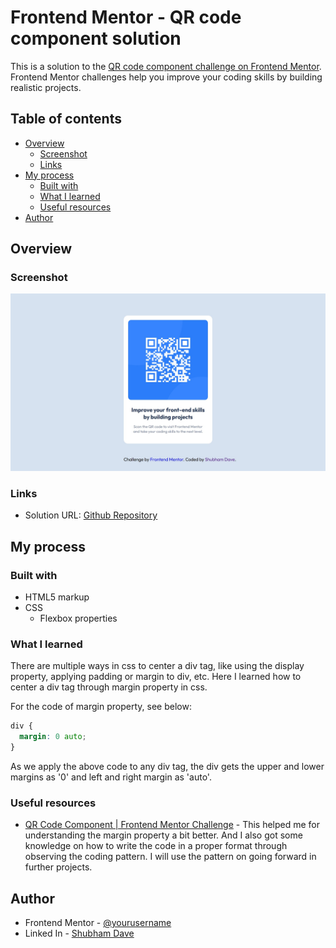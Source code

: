# Frontend Mentor - QR code component solution

This is a solution to the [QR code component challenge on Frontend Mentor](https://www.frontendmentor.io/challenges/qr-code-component-iux_sIO_H). Frontend Mentor challenges help you improve your coding skills by building realistic projects. 

## Table of contents

- [Overview](#overview)
  - [Screenshot](#screenshot)
  - [Links](#links)
- [My process](#my-process)
  - [Built with](#built-with)
  - [What I learned](#what-i-learned)
  - [Useful resources](#useful-resources)
- [Author](#author)


## Overview

### Screenshot

![](./images/screenshot.png)

### Links

- Solution URL: [Github Repository](https://github.com/shaayar/Front-End-Mentor/tree/main/qr-code-component-main/index.html)

## My process

### Built with

- HTML5 markup
- CSS 
  - Flexbox properties


### What I learned

There are multiple ways in css to center a div tag, like using the display property, applying padding or margin to div, etc. Here I learned how to center a div tag through margin property in css.

For the code of margin property, see below:
```css
div {
  margin: 0 auto;
}
```
As we apply the above code to any div tag, the div gets the upper and lower margins as '0'
and left and right margin as 'auto'.

### Useful resources

- [QR Code Component | Frontend Mentor Challenge](https://youtu.be/5BBYPntB-GY?si=qyVwFgIm0db5wCVZ) - This helped me for understanding the margin property a bit better. And I also got some knowledge on how to write the code in a proper format through observing the coding pattern. I will use the pattern on going forward in  further projects.

## Author

<!-- - Website - [Shubham Dave](https://coderboi.carrd.co) -->
- Frontend Mentor - [@yourusername](https://www.frontendmentor.io/profile/shaayar)
- Linked In - [Shubham Dave](https://linkedin.com/in/shubham-dave-369682249?utm_source=share&utm_campaign=share_via&utm_content=profile)